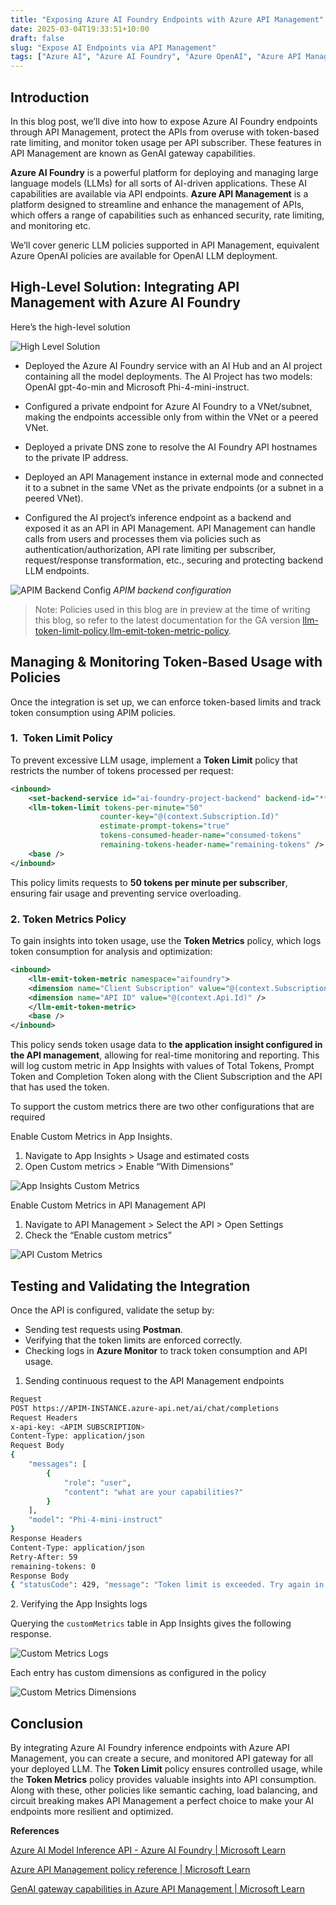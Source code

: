 ```yaml
---
title: "Exposing Azure AI Foundry Endpoints with Azure API Management"
date: 2025-03-04T19:33:51+10:00
draft: false 
slug: "Expose AI Endpoints via API Management"
tags: ["Azure AI", "Azure AI Foundry", "Azure OpenAI", "Azure API Management", "AI Gateway"]
---
```


Introduction
------------

In this blog post, we’ll dive into how to expose Azure AI Foundry endpoints through API Management, protect the APIs from overuse with token-based rate limiting, and monitor token usage per API subscriber. These features in API Management are known as GenAI gateway capabilities. 

**Azure AI Foundry** is a powerful platform for deploying and managing large language models (LLMs) for all sorts of AI-driven applications. These AI capabilities are available via API endpoints. **Azure API Management** is a platform designed to streamline and enhance the management of APIs, which offers a range of capabilities such as enhanced security, rate limiting, and monitoring etc.

We’ll cover generic LLM policies supported in API Management, equivalent Azure OpenAI policies are available for OpenAI LLM deployment.

High-Level Solution: Integrating API Management with Azure AI Foundry
---------------------------------------------------------------------

Here’s the high-level solution 

![High Level Solution](/blogimages/ai-gateway-solution.png)

*   Deployed the Azure AI Foundry service with an AI Hub and an AI project containing all the model deployments. The AI Project has two models: OpenAI gpt-4o-min and Microsoft Phi-4-mini-instruct.
    
*   Configured a private endpoint for Azure AI Foundry to a VNet/subnet, making the endpoints accessible only from within the VNet or a peered VNet.
    
*   Deployed a private DNS zone to resolve the AI Foundry API hostnames to the private IP address.
    
*   Deployed an API Management instance in external mode and connected it to a subnet in the same VNet as the private endpoints (or a subnet in a peered VNet).
    
*   Configured the AI project’s inference endpoint as a backend and exposed it as an API in API Management. API Management can handle calls from users and processes them via policies such as authentication/authorization, API rate limiting per subscriber, request/response transformation, etc., securing and protecting backend LLM endpoints.
    

![APIM Backend Config](/blogimages/ai-gateway-api-backend-config.png)
_APIM backend configuration_

> Note: Policies used in this blog are in preview at the time of writing this blog, so refer to the latest documentation for the GA version [llm-token-limit-policy](https://learn.microsoft.com/en-us/azure/api-management/llm-token-limit-policy),[llm-emit-token-metric-policy](https://learn.microsoft.com/en-us/azure/api-management/llm-emit-token-metric-policy).


Managing & Monitoring Token-Based Usage with Policies
-----------------------------------------------------

Once the integration is set up, we can enforce token-based limits and track token consumption using APIM policies.

### 1\.  Token Limit Policy

To prevent excessive LLM usage, implement a **Token Limit** policy that restricts the number of tokens processed per request:

``` xml
<inbound>
    <set-backend-service id="ai-foundry-project-backend" backend-id="****-agentcollaboration-proj" />
    <llm-token-limit tokens-per-minute="50" 
                    counter-key="@(context.Subscription.Id)" 
                    estimate-prompt-tokens="true" 
                    tokens-consumed-header-name="consumed-tokens" 
                    remaining-tokens-header-name="remaining-tokens" />
    <base />
</inbound>
```

This policy limits requests to **50 tokens per minute per subscriber**, ensuring fair usage and preventing service overloading.

### 2\. Token Metrics Policy

To gain insights into token usage, use the **Token Metrics** policy, which logs token consumption for analysis and optimization:

``` xml
<inbound>
    <llm-emit-token-metric namespace="aifoundry">
    <dimension name="Client Subscription" value="@(context.Subscription.Id)" />
    <dimension name="API ID" value="@(context.Api.Id)" />
    </llm-emit-token-metric>
    <base />
</inbound>
```

This policy sends token usage data to **the application insight configured in the API management**, allowing for real-time monitoring and reporting. This will log custom metric in App Insights with values of Total Tokens, Prompt Token and Completion Token along with the Client Subscription and the API that has used the token.

To support the custom metrics there are two other configurations that are required

Enable Custom Metrics in App Insights.

1.  Navigate to App Insights > Usage and estimated costs
2.  Open Custom metrics > Enable “With Dimensions”

![App Insights Custom Metrics](/blogimages/ai-gateway-app-insights-custommetrics.png)

Enable Custom Metrics in API Management API

1.  Navigate to API Management > Select the API > Open Settings
2.  Check the “Enable custom metrics”

![API Custom Metrics](/blogimages/ai-gateway-api-custommetrics.png)

Testing and Validating the Integration
--------------------------------------

Once the API is configured, validate the setup by:

*   Sending test requests using **Postman**.
*   Verifying that the token limits are enforced correctly.
*   Checking logs in **Azure Monitor** to track token consumption and API usage.

1.  Sending continuous request to the API Management endpoints

``` bash
Request
POST https://APIM-INSTANCE.azure-api.net/ai/chat/completions
Request Headers
x-api-key: <APIM SUBSCRIPTION>
Content-Type: application/json
Request Body
{
    "messages": [
        {
            "role": "user",
            "content": "what are your capabilities?"
        }
    ],
    "model": "Phi-4-mini-instruct"
}
Response Headers
Content-Type: application/json
Retry-After: 59
remaining-tokens: 0
Response Body
{ "statusCode": 429, "message": "Token limit is exceeded. Try again in 59 seconds." }
```

2\. Verifying the App Insights logs

Querying the `customMetrics` table in App Insights gives the following response.

![Custom Metrics Logs](/blogimages/ai-gateway-custommetrics-logs.png)

Each entry has custom dimensions as configured in the policy

![Custom Metrics Dimensions](/blogimages/ai-gateway-cusommetrics-dimensions.png)

Conclusion
----------

By integrating Azure AI Foundry inference endpoints with Azure API Management, you can create a secure, and monitored API gateway for all your deployed LLM. The **Token Limit** policy ensures controlled usage, while the **Token Metrics** policy provides valuable insights into API consumption. Along with these, other policies like semantic caching, load balancing, and circuit breaking makes API Management a perfect choice to make your AI endpoints more resilient and optimized.

**References**

[Azure AI Model Inference API - Azure AI Foundry | Microsoft Learn](https://learn.microsoft.com/en-us/azure/ai-foundry/model-inference/reference/reference-model-inference-api?tabs=rest)

[Azure API Management policy reference | Microsoft Learn](https://learn.microsoft.com/en-us/azure/api-management/api-management-policies)

[GenAI gateway capabilities in Azure API Management | Microsoft Learn](https://learn.microsoft.com/en-us/azure/api-management/genai-gateway-capabilities)